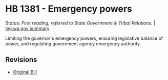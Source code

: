 # HB 1381 - Emergency powers
*Status: First reading, referred to State Government & Tribal Relations.* | [leg.wa.gov summary](https://app.leg.wa.gov/billsummary?BillNumber=1381&Year=2021)

Limiting the governor's emergency powers, ensuring legislative balance of power, and regulating government agency emergency authority.

## Revisions
* [Original Bill](1/)